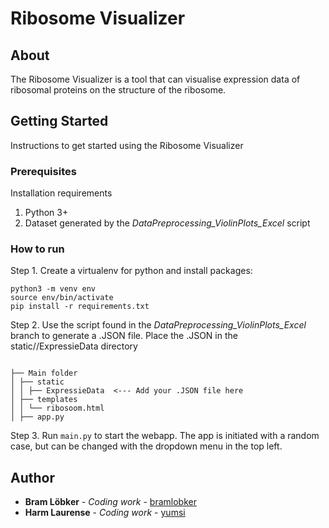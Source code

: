 # Ribosome Visualizer

## About

The Ribosome Visualizer is a tool that can visualise expression data of ribosomal proteins on the structure of the ribosome.


## Getting Started

Instructions to get started using the Ribosome Visualizer

### Prerequisites

Installation requirements

1. Python 3+
2. Dataset generated by the *DataPreprocessing_ViolinPlots_Excel* script


### How to run

Step 1. Create a virtualenv for python and install packages:

```
python3 -m venv env
source env/bin/activate
pip install -r requirements.txt
```

Step 2. Use the script found in the *DataPreprocessing_ViolinPlots_Excel* branch to generate a .JSON file.
        Place the .JSON in the static//ExpressieData directory
```

├── Main folder
│ ├── static
│ │ ├── ExpressieData  <--- Add your .JSON file here
│ ├── templates
│ │ └── ribosoom.html
│ ├── app.py

```

Step 3. Run ``main.py`` to start the webapp. The app is initiated with a random case, but can be changed with the dropdown menu in the top left.


## Author

* **Bram Löbker** - *Coding work* - [bramlobker](https://github.com/bramlobker)
* **Harm Laurense** - *Coding work* - [yumsi](https://github.com/yumsi)

